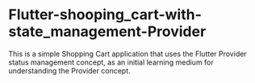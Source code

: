 # Flutter-shooping_cart-with-state_management-Provider
This is a simple Shopping Cart application that uses the Flutter Provider status management concept, as an initial learning medium for understanding the Provider concept.
